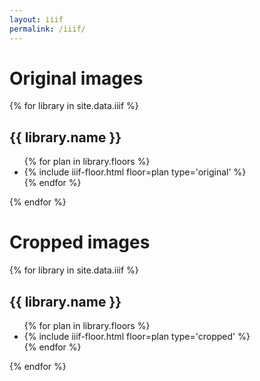 ```yaml
---
layout: iiif
permalink: /iiif/
---
```

<h1>Original images</h1>
{% for library in site.data.iiif %}
  <h2>{{ library.name }}</h2>
  <ul class="iiif-floors">
  {% for plan in library.floors %}
    <li>
{% include iiif-floor.html floor=plan type='original' %}
    </li>
  {% endfor %}
  </ul>
{% endfor %}
<h1>Cropped images</h1>
{% for library in site.data.iiif %}
  <h2>{{ library.name }}</h2>
  <ul class="iiif-floors">
  {% for plan in library.floors %}
    <li>
{% include iiif-floor.html floor=plan type='cropped' %}
    </li>
  {% endfor %}
  </ul>
{% endfor %}
